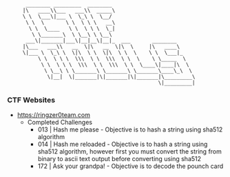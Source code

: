           ________ _________  ________
         |\   ____\\___   ___\\  _____\
         \ \  \___\|___ \  \_\ \  \__/
          \ \  \       \ \  \ \ \   __\
           \ \  \____   \ \  \ \ \  \_|
            \ \_______\  \ \__\ \ \__\
          ___\|_______|___\|__|__\|__|_  ___       ________
         |\___   ___\\   __  \|\   __  \|\  \     |\   ____\
         \|___ \  \_\ \  \|\  \ \  \|\  \ \  \    \ \  \___|_
              \ \  \ \ \  \\\  \ \  \\\  \ \  \    \ \_____  \
               \ \  \ \ \  \\\  \ \  \\\  \ \  \____\|____|\  \
                \ \__\ \ \_______\ \_______\ \_______\____\_\  \
                 \|__|  \|_______|\|_______|\|_______|\_________\
                                                     \|_________|



### CTF Websites
* https://ringzer0team.com
  * Completed Challenges
    * 013 | Hash me please - Objective is to hash a string using sha512 algorithm
    * 014 | Hash me reloaded - Objective is to hash a string using sha512 algorithm, however first you must convert the string from binary to ascii text output before converting using sha512
    * 172 | Ask your grandpa! - Objective is to decode the pounch card
